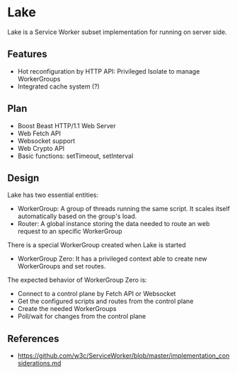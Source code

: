 # Lake
Lake is a Service Worker subset implementation for running on server side.

## Features
* Hot reconfiguration by HTTP API: Privileged Isolate to manage WorkerGroups
* Integrated cache system (?)

## Plan
* Boost Beast HTTP/1.1 Web Server
* Web Fetch API
* Websocket support
* Web Crypto API
* Basic functions: setTimeout, setInterval

## Design
Lake has two essential entities:
* WorkerGroup: A group of threads running the same script. It scales itself automatically based on the group's load.
* Router: A global instance storing the data needed to route an web request to an specific WorkerGroup

There is a special WorkerGroup created when Lake is started
* WorkerGroup Zero: It has a privileged context able to create new WorkerGroups and set routes.

The expected behavior of WorkerGroup Zero is:

* Connect to a control plane by Fetch API or Websocket
* Get the configured scripts and routes from the control plane
* Create the needed WorkerGroups
* Poll/wait for changes from the control plane


## References
* https://github.com/w3c/ServiceWorker/blob/master/implementation_considerations.md
